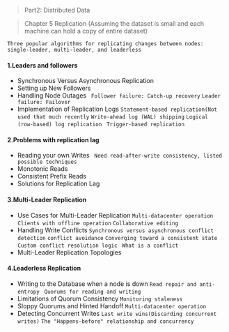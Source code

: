 > Part2: Distributed Data 

> Chapter 5 Replication (Assuming the dataset is small and each machine can hold a copy of entire dataset)

` Three popular algorithms for replicating changes between nodes: single-leader, multi-leader, and leaderless `
#### 1.Leaders and followers
* Synchronous Versus Asynchronous Replication
* Setting up New Followers
* Handling Node Outages
` Follower failure: Catch-up recovery` `Leader failure: Failover` 
* Implementation of Replication Logs
` Statement-based replication(Not used that much recently ` ` Write-ahead log (WAL) shipping ` ` Logical (row-based) log replication `
` Trigger-based replication`

#### 2.Problems with replication lag
* Reading your own Writes
` Need read-after-write consistency, listed possible techniques` 
* Monotonic Reads
* Consistent Prefix Reads
* Solutions for Replication Lag

#### 3.Multi-Leader Replication
* Use Cases for Multi-Leader Replication
` Multi-datacenter operation ` ` Clients with offline operation ` `Collaborative editing `
* Handling Write Conflicts
` Synchronous versus asynchronous conflict detection ` ` conflict avoidance ` ` Converging toward a consistent state ` `Custom conflict resolution logic `
` What is a conflict `
* Multi-Leader Replication Topologies

#### 4.Leaderless Replication
* Writing to the Database when a node is down
` Read repair and anti-entropy ` `  Quorums for reading and writing `
* Limitations of Quorum Consistency
` Monitoring staleness ` 
* Sloppy Quorums and Hinted Handoff
` Multi-datacenter operation `
* Detecting Concurrent Writes
` Last write wins(Discarding concurrent writes) ` ` The "Happens-before" relationship and concurrency `
